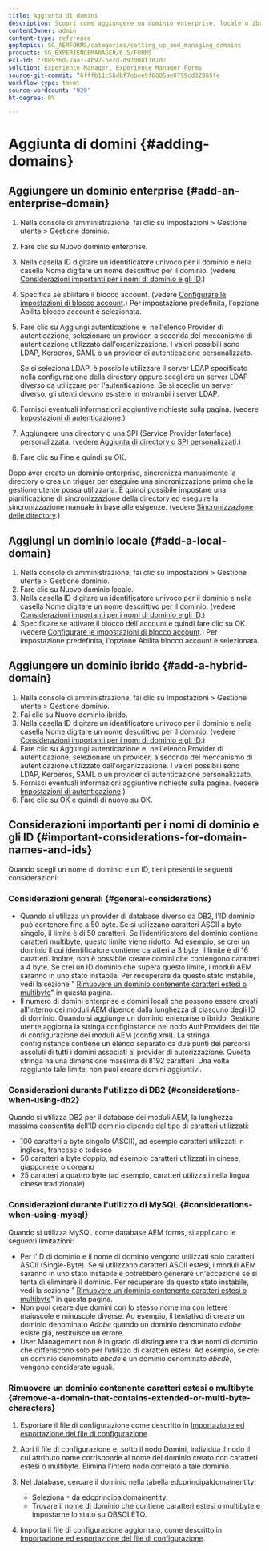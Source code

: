 ```yaml
---
title: Aggiunta di domini
description: Scopri come aggiungere un dominio enterprise, locale o ibrido utilizzando le impostazioni di Gestione dominio e le considerazioni generali per i nomi di dominio e gli ID.
contentOwner: admin
content-type: reference
geptopics: SG_AEMFORMS/categories/setting_up_and_managing_domains
products: SG_EXPERIENCEMANAGER/6.5/FORMS
exl-id: c708936d-7aa7-4b92-be2d-d97008f187d2
solution: Experience Manager, Experience Manager Forms
source-git-commit: 76fffb11c56dbf7ebee9f6805ae0799cd32985fe
workflow-type: tm+mt
source-wordcount: '929'
ht-degree: 0%

---
```


# Aggiunta di domini {#adding-domains}

## Aggiungere un dominio enterprise {#add-an-enterprise-domain}

1. Nella console di amministrazione, fai clic su Impostazioni > Gestione utente > Gestione dominio.
1. Fare clic su Nuovo dominio enterprise.
1. Nella casella ID digitare un identificatore univoco per il dominio e nella casella Nome digitare un nome descrittivo per il dominio. (vedere [Considerazioni importanti per i nomi di dominio e gli ID](adding-domains.md#important-considerations-for-domain-names-and-ids).)
1. Specifica se abilitare il blocco account. (vedere [Configurare le impostazioni di blocco account](/help/forms/using/admin-help/configure-account-locking-settings.md#configure-account-locking-settings).) Per impostazione predefinita, l&#39;opzione Abilita blocco account è selezionata.
1. Fare clic su Aggiungi autenticazione e, nell&#39;elenco Provider di autenticazione, selezionare un provider, a seconda del meccanismo di autenticazione utilizzato dall&#39;organizzazione. I valori possibili sono LDAP, Kerberos, SAML o un provider di autenticazione personalizzato.

   Se si seleziona LDAP, è possibile utilizzare il server LDAP specificato nella configurazione della directory oppure scegliere un server LDAP diverso da utilizzare per l&#39;autenticazione. Se si sceglie un server diverso, gli utenti devono esistere in entrambi i server LDAP.

1. Fornisci eventuali informazioni aggiuntive richieste sulla pagina. (vedere [Impostazioni di autenticazione](/help/forms/using/admin-help/configuring-authentication-providers.md#authentication-settings).)
1. Aggiungere una directory o una SPI (Service Provider Interface) personalizzata. (vedere [Aggiunta di directory o SPI personalizzati](/help/forms/using/admin-help/configuring-directories.md#adding-directories-or-custom-spis).)
1. Fare clic su Fine e quindi su OK.

Dopo aver creato un dominio enterprise, sincronizza manualmente la directory o crea un trigger per eseguire una sincronizzazione prima che la gestione utente possa utilizzarla. È quindi possibile impostare una pianificazione di sincronizzazione della directory ed eseguire la sincronizzazione manuale in base alle esigenze. (vedere [Sincronizzazione delle directory](/help/forms/using/admin-help/synchronizing-directories.md#synchronizing-directories).)

## Aggiungi un dominio locale {#add-a-local-domain}

1. Nella console di amministrazione, fai clic su Impostazioni > Gestione utente > Gestione dominio.
1. Fare clic su Nuovo dominio locale.
1. Nella casella ID digitare un identificatore univoco per il dominio e nella casella Nome digitare un nome descrittivo per il dominio. (vedere [Considerazioni importanti per i nomi di dominio e gli ID](adding-domains.md#important-considerations-for-domain-names-and-ids).)
1. Specificare se attivare il blocco dell&#39;account e quindi fare clic su OK. (vedere [Configurare le impostazioni di blocco account](/help/forms/using/admin-help/configure-account-locking-settings.md#configure-account-locking-settings).) Per impostazione predefinita, l&#39;opzione Abilita blocco account è selezionata.

## Aggiungere un dominio ibrido {#add-a-hybrid-domain}

1. Nella console di amministrazione, fai clic su Impostazioni > Gestione utente > Gestione dominio.
1. Fai clic su Nuovo dominio ibrido.
1. Nella casella ID digitare un identificatore univoco per il dominio e nella casella Nome digitare un nome descrittivo per il dominio. (vedere [Considerazioni importanti per i nomi di dominio e gli ID](adding-domains.md#important-considerations-for-domain-names-and-ids).)
1. Fare clic su Aggiungi autenticazione e, nell&#39;elenco Provider di autenticazione, selezionare un provider, a seconda del meccanismo di autenticazione utilizzato dall&#39;organizzazione. I valori possibili sono LDAP, Kerberos, SAML o un provider di autenticazione personalizzato.
1. Fornisci eventuali informazioni aggiuntive richieste sulla pagina. (vedere [Impostazioni di autenticazione](/help/forms/using/admin-help/configuring-authentication-providers.md#authentication-settings).)
1. Fare clic su OK e quindi di nuovo su OK.

## Considerazioni importanti per i nomi di dominio e gli ID {#important-considerations-for-domain-names-and-ids}

Quando scegli un nome di dominio e un ID, tieni presenti le seguenti considerazioni:

### Considerazioni generali {#general-considerations}

* Quando si utilizza un provider di database diverso da DB2, l&#39;ID dominio può contenere fino a 50 byte. Se si utilizzano caratteri ASCII a byte singolo, il limite è di 50 caratteri. Se l’identificatore del dominio contiene caratteri multibyte, questo limite viene ridotto. Ad esempio, se crei un dominio il cui identificatore contiene caratteri a 3 byte, il limite è di 16 caratteri. Inoltre, non è possibile creare domini che contengono caratteri a 4 byte. Se crei un ID dominio che supera questo limite, i moduli AEM saranno in uno stato instabile. Per recuperare da questo stato instabile, vedi la sezione &quot; [Rimuovere un dominio contenente caratteri estesi o multibyte](adding-domains.md#remove-a-domain-that-contains-extended-or-multi-byte-characters)&quot; in questa pagina.
* Il numero di domini enterprise e domini locali che possono essere creati all’interno dei moduli AEM dipende dalla lunghezza di ciascuno degli ID di dominio. Quando si aggiunge un dominio enterprise o ibrido, Gestione utente aggiorna la stringa configInstance nel nodo AuthProviders del file di configurazione dei moduli AEM (config.xml). La stringa configInstance contiene un elenco separato da due punti dei percorsi assoluti di tutti i domini associati al provider di autorizzazione. Questa stringa ha una dimensione massima di 8192 caratteri. Una volta raggiunto tale limite, non puoi creare domini aggiuntivi.

### Considerazioni durante l&#39;utilizzo di DB2 {#considerations-when-using-db2}

Quando si utilizza DB2 per il database dei moduli AEM, la lunghezza massima consentita dell’ID dominio dipende dal tipo di caratteri utilizzati:

* 100 caratteri a byte singolo (ASCII), ad esempio caratteri utilizzati in inglese, francese o tedesco
* 50 caratteri a byte doppio, ad esempio caratteri utilizzati in cinese, giapponese o coreano
* 25 caratteri a quattro byte (ad esempio, caratteri utilizzati nella lingua cinese tradizionale)

### Considerazioni durante l&#39;utilizzo di MySQL {#considerations-when-using-mysql}

Quando si utilizza MySQL come database AEM forms, si applicano le seguenti limitazioni:

* Per l&#39;ID di dominio e il nome di dominio vengono utilizzati solo caratteri ASCII (Single-Byte). Se si utilizzano caratteri ASCII estesi, i moduli AEM saranno in uno stato instabile e potrebbero generare un&#39;eccezione se si tenta di eliminare il dominio. Per recuperare da questo stato instabile, vedi la sezione &quot; [Rimuovere un dominio contenente caratteri estesi o multibyte](adding-domains.md#remove-a-domain-that-contains-extended-or-multi-byte-characters)&quot; in questa pagina.
* Non puoi creare due domini con lo stesso nome ma con lettere maiuscole e minuscole diverse. Ad esempio, il tentativo di creare un dominio denominato *Adobe* quando un dominio denominato *adobe* esiste già, restituisce un errore.
* User Management non è in grado di distinguere tra due nomi di dominio che differiscono solo per l’utilizzo di caratteri estesi. Ad esempio, se crei un dominio denominato *abcde* e un dominio denominato *âbcdè*, vengono considerate uguali.

### Rimuovere un dominio contenente caratteri estesi o multibyte {#remove-a-domain-that-contains-extended-or-multi-byte-characters}

1. Esportare il file di configurazione come descritto in [Importazione ed esportazione del file di configurazione](/help/forms/using/admin-help/importing-exporting-configuration-file.md#importing-and-exporting-the-configuration-file).
1. Apri il file di configurazione e, sotto il nodo Domini, individua il nodo il cui attributo name corrisponde al nome del dominio creato con caratteri estesi o multibyte. Elimina l’intero nodo correlato a tale dominio.
1. Nel database, cercare il dominio nella tabella edcprincipaldomainentity:

   * Seleziona `*` da edcprincipaldomainentity.
   * Trovare il nome di dominio che contiene caratteri estesi o multibyte e impostarne lo stato su OBSOLETO.

1. Importa il file di configurazione aggiornato, come descritto in [Importazione ed esportazione del file di configurazione](/help/forms/using/admin-help/importing-exporting-configuration-file.md#importing-and-exporting-the-configuration-file).
